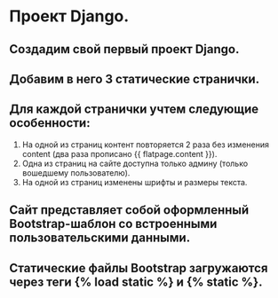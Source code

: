 # Проект Django.
## Создадим свой первый проект Django.
## Добавим в него 3 статические странички.
## Для каждой странички учтем следующие особенности:
1) На одной из страниц контент повторяется 2 раза без изменения content (два раза прописано {{ flatpage.content }}).
2) Одна из страниц на сайте доступна только админу (только вошедшему пользователю).
3) На одной из страниц изменены шрифты и размеры текста.
## Сайт представляет собой оформленный Bootstrap-шаблон со встроенными пользовательскими данными.
## Статические файлы Bootstrap загружаются через теги {% load static %} и {% static %}.
